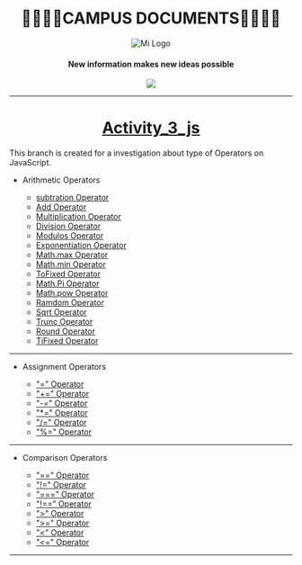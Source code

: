 
<h1 align="center">
🚀👨‍🚀🚀CAMPUS DOCUMENTS🚀👨‍🚀🚀
</h1>

<div align="center"">
  <img src="https://user-images.githubusercontent.com/122552606/224492912-1da451a9-2f2e-4a49-945f-b359835cf292.jpg" alt="Mi Logo">
</div>

  <h4 align="center">
New information makes new ideas possible
   </h4>

<p align="center">
 <img src="https://img.shields.io/badge/STATE-FINISHED-red">
</p>

------------
                                                           
# <h1 align="center">[Activity_3_js](https://github.com/Davidpereznuma10/Documents_Campus/tree/Activity_3_js "Activity_3_js")</h1>
This branch is created for a investigation about type of Operators on  JavaScript.

+ Arithmetic Operators

    - [subtration Operator](https://github.com/Davidpereznuma10/Documents_Campus/commit/98a3ed6c7ff1afd1a67811d8fd5890138291c1d3)
    - [Add Operator](https://github.com/Davidpereznuma10/Documents_Campus/commit/04a74c80c7439387e04f37766d0730d4dd194909)
    - [Multiplication Operator](https://github.com/Davidpereznuma10/Documents_Campus/commit/6190c336a19d09129b866421b01bb7641a9b4cca)
    - [Division Operator](https://github.com/Davidpereznuma10/Documents_Campus/commit/6899153ec705f46c1bb6f031556acee214b4b1ab)
    - [Modulos Operator](https://github.com/Davidpereznuma10/Documents_Campus/commit/aef791bab1eba8d6653d16bed3ce157862d6959b)
    - [Exponentiation Operator](https://github.com/Davidpereznuma10/Documents_Campus/commit/294c03c4799ec8eee602042b38e2dc0eeec35201)
    - [Math.max Operator](https://github.com/Davidpereznuma10/Documents_Campus/commit/d7dc80c04b6ed44de6b9123123500d9ead92b43f)
    - [Math.min Operator](https://github.com/Davidpereznuma10/Documents_Campus/commit/235524036deebfe511ded20883f25fce7af3dc83)
    - [ToFixed Operator](https://github.com/Davidpereznuma10/Documents_Campus/commit/f26cfc47450fbeea1576aa8a4564c525a82b2bba)
    - [Math.Pi Operator](https://github.com/Davidpereznuma10/Documents_Campus/commit/0dc07d9dca0cced0f2281711525b69fef3ab5314)
    - [Math.pow Operator](https://github.com/Davidpereznuma10/Documents_Campus/commit/622f42aa395d82b1f490fd47555e7a55ecbe9262)
    - [Ramdom Operator](https://github.com/Davidpereznuma10/Documents_Campus/commit/5423a1f0acd233f9cbd48e4a63e6b05cb4fdb012)
    - [Sqrt Operator](https://github.com/Davidpereznuma10/Documents_Campus/commit/c31b51a65e1398977cd3b86fa8c080595f7f87e5)
    - [Trunc Operator](https://github.com/Davidpereznuma10/Documents_Campus/commit/632f5e11c74f59ce19bd75eb8c2ced80e9973b1a)
    - [Round Operator](https://github.com/Davidpereznuma10/Documents_Campus/commit/c33d78a94deb5da389ab4b1e2958ee30db3810a1)
    - [TiFixed Operator](https://github.com/Davidpereznuma10/Documents_Campus/commit/76af558138169482718885e275ae7de3144da028)

                                                                                                                            
------------    
                                                                                                                            
                                                                                                                            
+ Assignment Operators

    - ["=" Operator](https://github.com/Davidpereznuma10/Documents_Campus/commit/a95253d2a054315570c691e2077c6cc38b930d67)
    - ["+=" Operator](https://github.com/Davidpereznuma10/Documents_Campus/commit/8879aaf51521459fa298934cd002611c9effe3f3)
    - ["-=" Operator](https://github.com/Davidpereznuma10/Documents_Campus/commit/3b79fb1abb5630fb0e1824110703cf75ee5846e0)
    - ["*=" Operator](https://github.com/Davidpereznuma10/Documents_Campus/commit/8151ca6ad6ba1bbcb0698cfc7978a761bfd31e89)
    - ["/=" Operator](https://github.com/Davidpereznuma10/Documents_Campus/commit/c1089cab92481da297d30fb5f36699810cc04dae)
    - ["%=" Operator](https://github.com/Davidpereznuma10/Documents_Campus/commit/90f515caa227b59fda2b76bc4b0171483f3c7ede)
           
     
------------    
           

+ Comparison Operators    

    - ["==" Operator](https://github.com/Davidpereznuma10/Documents_Campus/commit/3f89978ce3045725749143fc26037d9b9a5d7415)
    - ["!=" Operator](https://github.com/Davidpereznuma10/Documents_Campus/commit/b3a2a56e60b95d62551ee282601997c1728478a8)
    - ["===" Operator](https://github.com/Davidpereznuma10/Documents_Campus/commit/a7a17ebbfce84815fc394507d97aa9d08cb6ef55)
    - ["!==" Operator](https://github.com/Davidpereznuma10/Documents_Campus/commit/76c378498375a2a4af93d7d0856ffb090b961ded)
    - [">" Operator](https://github.com/Davidpereznuma10/Documents_Campus/commit/39aa824e93e7346b8965cd61929fcb802d2dafc1)
    - [">=" Operator](https://github.com/Davidpereznuma10/Documents_Campus/commit/40b7ffcfc316d30d8f6afa567a7572f1fb17cf77)
    - ["<" Operator](https://github.com/Davidpereznuma10/Documents_Campus/commit/d085237ba436b5ae06b68b6e48dbb1c6c2f69d57)
    - ["<=" Operator](https://github.com/Davidpereznuma10/Documents_Campus/commit/090ce9ddbca769150c60ee4ec8cf52fed12d83e5)


------------                                                           
